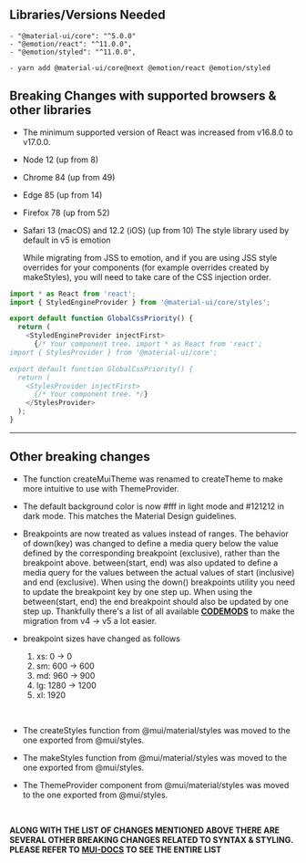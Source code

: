 ## Libraries/Versions Needed

    - "@material-ui/core": "^5.0.0"
    - "@emotion/react": "^11.0.0",
    - "@emotion/styled": "^11.0.0",

    - yarn add @material-ui/core@next @emotion/react @emotion/styled

## Breaking Changes with supported browsers & other libraries

- The minimum supported version of React was increased from v16.8.0 to v17.0.0.
- Node 12 (up from 8)
- Chrome 84 (up from 49)
- Edge 85 (up from 14)
- Firefox 78 (up from 52)
- Safari 13 (macOS) and 12.2 (iOS) (up from 10)
  The style library used by default in v5 is emotion

  While migrating from JSS to emotion, and if you are using JSS style overrides for your components (for example overrides created by makeStyles), you will need to take care of the CSS injection order.

```js
import * as React from 'react';
import { StyledEngineProvider } from '@material-ui/core/styles';

export default function GlobalCssPriority() {
  return (
    <StyledEngineProvider injectFirst>
      {/* Your component tree. import * as React from 'react';
import { StylesProvider } from '@material-ui/core';

export default function GlobalCssPriority() {
  return (
    <StylesProvider injectFirst>
      {/* Your component tree. */}
    </StylesProvider>
  );
}
```

---

## Other breaking changes

- The function createMuiTheme was renamed to createTheme to make more intuitive to use with ThemeProvider.

- The default background color is now #fff in light mode and #121212 in dark mode. This matches the Material Design guidelines.

- Breakpoints are now treated as values instead of ranges. The behavior of down(key) was changed to define a media query below the value defined by the corresponding breakpoint (exclusive), rather than the breakpoint above. between(start, end) was also updated to define a media query for the values between the actual values of start (inclusive) and end (exclusive). When using the down() breakpoints utility you need to update the breakpoint key by one step up. When using the between(start, end) the end breakpoint should also be updated by one step up. Thankfully there's a list of all available **[CODEMODS](https://github.com/mui-org/material-ui/blob/master/packages/mui-codemod/README.md)** to make the migration from v4 -> v5 a lot easier.

- breakpoint sizes have changed as follows
  1. xs: 0 -> 0
  2. sm: 600 -> 600
  3. md: 960 -> 900
  4. lg: 1280 -> 1200
  5. xl: 1920

<br/>

- The createStyles function from @mui/material/styles was moved to the one exported from @mui/styles.

- The makeStyles function from @mui/material/styles was moved to the one exported from @mui/styles.

- The ThemeProvider component from @mui/material/styles was moved to the one exported from @mui/styles.

<br/>

**ALONG WITH THE LIST OF CHANGES MENTIONED ABOVE THERE ARE SEVERAL OTHER BREAKING CHANGES RELATED TO SYNTAX & STYLING. PLEASE REFER TO [MUI-DOCS](https://mui.com/guides/migration-v4/) TO SEE THE ENTIRE LIST**

